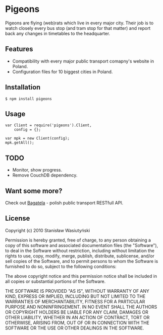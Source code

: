 Pigeons
=======

Pigeons are flying (web)rats which live in every major city. Their job is to watch closely every bus stop (and tram stop for that matter) and report back any changes in timetables to the headquarter.

Features
--------

* Compatibility with every major public transport comapny's website in Poland.
* Configuration files for 10 biggest cities in Poland.

Installation
------------

    $ npm install pigeons

Usage
-----

    var Client = require('pigeons').Client,
        config = {};

    var mpk = new Client(config);
    mpk.getAll();

TODO
----

* Monitor, show progress.
* Remove CouchDB dependency.

Want some more?
---------------

Check out [Bagatela](https://github.com/Stanley/bagatela) - polish public transport RESTfull API.

License
-------

Copyright (c) 2010 Stanisław Wasiutyński

Permission is hereby granted, free of charge, to any person obtaining a copy of this software and associated documentation files (the "Software"), to deal in the Software without restriction, including without limitation the rights to use, copy, modify, merge, publish, distribute, sublicense, and/or sell copies of the Software, and to permit persons to whom the Software is furnished to do so, subject to the following conditions:

The above copyright notice and this permission notice shall be included in all copies or substantial portions of the Software.

THE SOFTWARE IS PROVIDED "AS IS", WITHOUT WARRANTY OF ANY KIND, EXPRESS OR IMPLIED, INCLUDING BUT NOT LIMITED TO THE WARRANTIES OF MERCHANTABILITY, FITNESS FOR A PARTICULAR PURPOSE AND NONINFRINGEMENT. IN NO EVENT SHALL THE AUTHORS OR COPYRIGHT HOLDERS BE LIABLE FOR ANY CLAIM, DAMAGES OR OTHER LIABILITY, WHETHER IN AN ACTION OF CONTRACT, TORT OR OTHERWISE, ARISING FROM, OUT OF OR IN CONNECTION WITH THE SOFTWARE OR THE USE OR OTHER DEALINGS IN THE SOFTWARE.
